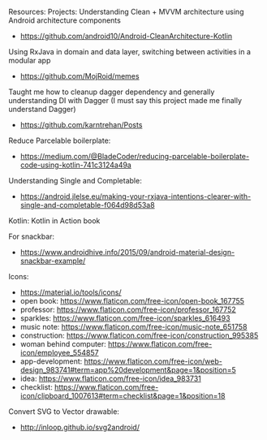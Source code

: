 Resources:
Projects:
Understanding Clean + MVVM architecture using Android architecture components
- https://github.com/android10/Android-CleanArchitecture-Kotlin

Using RxJava in domain and data layer, switching between activities in a modular app
- https://github.com/MojRoid/memes

Taught me how to cleanup dagger dependency and generally understanding DI with Dagger (I must say this project made me finally understand Dagger)
- https://github.com/karntrehan/Posts

Reduce Parcelable boilerplate:
- https://medium.com/@BladeCoder/reducing-parcelable-boilerplate-code-using-kotlin-741c3124a49a

Understanding Single and Completable:
- https://android.jlelse.eu/making-your-rxjava-intentions-clearer-with-single-and-completable-f064d98d53a8

Kotlin:
Kotlin in Action book

For snackbar:
- https://www.androidhive.info/2015/09/android-material-design-snackbar-example/

Icons:
- https://material.io/tools/icons/
- open book: https://www.flaticon.com/free-icon/open-book_167755
- professor: https://www.flaticon.com/free-icon/professor_167752
- sparkles: https://www.flaticon.com/free-icon/sparkles_616493
- music note: https://www.flaticon.com/free-icon/music-note_651758
- construction: https://www.flaticon.com/free-icon/construction_995385
- woman behind computer: https://www.flaticon.com/free-icon/employee_554857
- app-development: https://www.flaticon.com/free-icon/web-design_983741#term=app%20development&page=1&position=5
- idea: https://www.flaticon.com/free-icon/idea_983731
- checklist: https://www.flaticon.com/free-icon/clipboard_1007613#term=checklist&page=1&position=18

Convert SVG to Vector drawable:
- http://inloop.github.io/svg2android/



